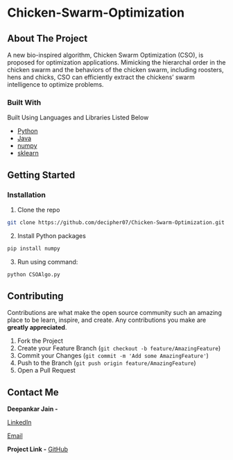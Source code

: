 # Chicken-Swarm-Optimization

<!-- ABOUT THE PROJECT -->
## About The Project

A new bio-inspired algorithm, Chicken Swarm Optimization (CSO), is proposed for optimization applications. Mimicking the hierarchal order in the chicken swarm and the behaviors of the chicken swarm, including roosters, hens and chicks, CSO can efficiently extract the chickens’ swarm intelligence to optimize problems.


### Built With
Built Using Languages and Libraries Listed Below 
* [Python](https://docs.python.org/3/)
* [Java](https://docs.oracle.com/en/java/)
* [numpy](https://numpy.org/devdocs/)
* [sklearn](https://scikit-learn.org/stable/)




<!-- GETTING STARTED -->
## Getting Started

### Installation

1. Clone the repo
```sh
git clone https://github.com/decipher07/Chicken-Swarm-Optimization.git
```
2. Install Python packages
```sh
pip install numpy 
```
3. Run using command:
```Python
python CSOAlgo.py
```

<!-- CONTRIBUTING -->
## Contributing

Contributions are what make the open source community such an amazing place to be learn, inspire, and create. Any contributions you make are **greatly appreciated**.

1. Fork the Project
2. Create your Feature Branch (`git checkout -b feature/AmazingFeature`)
3. Commit your Changes (`git commit -m 'Add some AmazingFeature'`)
4. Push to the Branch (`git push origin feature/AmazingFeature`)
5. Open a Pull Request


<!-- CONTACT -->
## Contact Me

**Deepankar Jain -** 

[LinkedIn](https://www.linkedin.com/in/deepankar-jain-3997551a9/)

[Email](social.deej@gmail.com)

**Project Link -** [GitHub](https://github.com/decipher07/Chicken-Swarm-Optimization.git)



